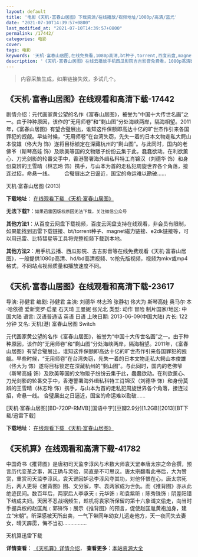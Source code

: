 ```yaml
---
layout: default
title: '电影《天机·富春山居图》下载资源/在线播放/视频地址/1080p/高清/蓝光'
date: "2021-07-10T14:39:57+0800"
last_modified_at: "2021-07-10T14:39:57+0800"
permalink: /17442/
categories: 电影
cover:
tags: 电影
keywords: '天机·富春山居图,在线免费看,1080p高清,bt种子,torrent,百度云盘,magnet,磁力链,迅雷下载资源'
description: '《天机·富春山居图》在线云播放手机西瓜影院吉吉影音免费看，1080p高清bd/hd未删减完整版和tc抢先枪版，mkv/mp4格式，附带bt/torrent种子、magnet/磁力链、百度云盘、网盘资源迅雷下载链接'
---
```


>内容采集生成，如果链接失效，多试几个。


## 《天机·富春山居图》在线观看和高清下载-17442

剧情介绍：元代画家黄公望的名作《富春山居图》，被誉为“中国十大传世名画”之一。由于种种原因，该作的“无用师卷”和“剩山图”分处海峡两岸，隔海相望。2011年，《富春山居图》有望合璧展出，谁知这件保额即高达十亿的旷世杰作引来各国罪犯的觊觎。早些时候，“无用师卷”在台湾失窃，先失一着的日本文物走私大鳄山本俊雄（佟大为 饰）遂将目标锁定在深藏杭州的“剩山图”。与此同时，国内的老佛爷（斯琴高娃 饰）及欧美等国的文物贩子纷纷云集于此，蠢蠢欲动。在利欲薰心、刀光剑影的轮番交手中，香港警署海外缉私科特工肖锦汉（刘德华 饰）和身份莫辨的王雪晴（林志玲 饰）携手，与山本为首的走私犯周旋世界各个角落，接连过招，命悬一线。 　　合璧展出之日逼近，国宝的命运难以勘破……


天机·富春山居图 (2013)

**下载地址**： [在线观看下载 《天机·富春山居图》](https://www.btbtdy.me/btdy/dy3584.html) 


**无法下载?**：`如果迅雷因版权原因无法下载，关注微信公众号 `

**其他方法1**：从百度云网盘下载视频，百度云网盘支持在线观看，非会员有限制，如果能找到迅雷下载链接、bt/torrent种子、magnet磁力链接、e2dk链接等，可以用迅雷、比特彗星等工具将完整视频下载到本地。

**其他方法2**：用手机云播、西瓜影院、吉吉影音等在线免费观看《天机·富春山居图》，一般提供1080p高清、hd/bd高清视频、tc抢先版视频，视频为mkv或mp4格式，不同站点视频质量和播放速度不同。


## 《天机·富春山居图》在线观看和高清下载-23617

导演: 孙健君 编剧: 孙健君 主演: 刘德华 林志玲 张静初 佟大为 斯琴高娃 奥马尔·本·哈依德 爱新觉罗·启星 石天琦 王曼妮 张光北 类型: 动作 冒险 制片国家/地区: 中国大陆 语言: 汉语普通话 英语 日语 上映日期: 2013-06-09(中国大陆) 片长: 122分钟 又名: 天机(港) 富春山居图 Switch

元代画家黄公望的名作《富春山居图》，被誉为“中国十大传世名画”之一。由于种种原因，该作的“无用师卷”和“剩山图”分处海峡两岸，隔海相望。2011年，《富春山居图》有望合璧展出，谁知这件保额即高达十亿的旷世杰作引来各国罪犯的觊觎。早些时候，“无用师卷”在台湾失窃，先失一着的日本文物走私大鳄山本俊雄（佟大为 饰）遂将目标锁定在深藏杭州的“剩山图”。与此同时，国内的老佛爷（斯琴高娃 饰）及欧美等国的文物贩子纷纷云集于此，蠢蠢欲动。在利欲薰心、刀光剑影的轮番交手中，香港警署海外缉私科特工肖锦汉（刘德华 饰）和身份莫辨的王雪晴（林志玲 饰）携手，与山本为首的走私犯周旋世界各个角落，接连过招，命悬一线。 合璧展出之日逼近，国宝的命运难以勘破……


[天机·富春山居图][BD-720P-RMVB][国语中字][豆瓣2.9分][1.2GB][2013][BT下载/迅雷下载]

**下载地址**： [在线观看下载 《天机·富春山居图》](https://www.btdx8.com/torrent/switch_2013.html) 


## 《天机算》在线观看和高清下载-41782

中国奇书《推背图》是唐初司天监李淳风与术数大师袁天罡奉唐太宗之命合撰，预言历代变革之事，其正确与灵验，简直是不可思议。唐太宗翻看此书后，大为赞赏，重赏司天监李淳风，袁天罡因妒忌李淳风夺其功，对他怀恨在心。唐太宗死后，两人更将《推背图》图、文分家，李、袁两家成为世仇。而《推背图》亦从此绝迹民间。数百年后，两家后人李承天﹝元华饰﹞和袁紫昕﹝陈秀珠饰﹞阴差阳错下结成夫妇。天因不忍战祸频生，趁机将袁家所保留的第十六象谶文偷走，向当时手握兵权的赵匡胤﹝郭锋饰﹞展示《推背图》的预言，促使赵匡胤黄袍加身，建立&ldquo;宋朝”。昕深感被天所出卖，一气下带同年幼女儿远走他方，天一夜间失去妻女，晴天霹雳，悔不当初................


天机算迅雷下载

**详情查看**： [《天机算》详情介绍](/movie/41782/)， **查看更多**：[本站资源大全](/movie/t/all/)

